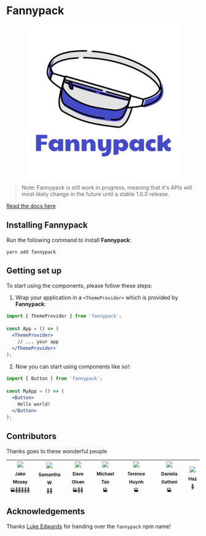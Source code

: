 # Fannypack

<p align="center"><img src="./fannypack.png" width="400px"></img></p>

> Note: Fannypack is still work in progress, meaning that it's APIs will most likely change in the future until a stable 1.0.0 release.

[Read the docs here](https://fannypack.style)

## Installing Fannypack

Run the following command to install **Fannypack**:

```curl
yarn add fannypack
```

## Getting set up

To start using the components, please follow these steps:

1. Wrap your application in a `<ThemeProvider>` which is provided by **Fannypack**:

```jsx
import { ThemeProvider } from 'fannypack';

const App = () => (
  <ThemeProvider>
    // ... your app
  </ThemeProvider>
);
```

2. Now you can start using components like so!:

```jsx
import { Button } from 'fannypack';

const MyApp = () => (
  <Button>
    Hello world!
  </Button>
);
```

## Contributors

Thanks goes to these wonderful people

<!-- ALL-CONTRIBUTORS-LIST:START - Do not remove or modify this section -->
<!-- prettier-ignore -->
| [<img src="https://avatars.githubusercontent.com/u/7336481?v=3" width="100px;"/><br /><sub><b>Jake Moxey</b><br />💻💬📖👀📢💡</sub>](https://jxom.io)| [<img src="https://avatars.githubusercontent.com/u/19571028?v=3" width="100px;"/><br /><sub><b>Samantha W</b><br />🎨🤔</sub>](http://shooting-unicorns.com) | [<img src="https://avatars.githubusercontent.com/u/10344370?v=3" width="100px;"/><br /><sub><b>Dave Olsen</b><br />💻👀🤔</sub>](https://daveolsen.com.au/) |[<img src="https://avatars.githubusercontent.com/u/8334897?v=3" width="100px;"/><br /><sub><b>Michael Tan</b><br />💻</sub>](https://github.com/Michaeltym)|[<img src="https://avatars.githubusercontent.com/u/1747517?v=3" width="100px;"/><br /><sub><b>Terence Huynh</b><br />💻</sub>](http://terencehuynh.com/)|[<img src="https://avatars.githubusercontent.com/u/41710405?v=3" width="100px;"/><br /><sub><b>Daniela Gattoni</b><br />💻</sub>](https://github.com/danielagattoni)|[<img src="https://avatars.githubusercontent.com/u/3068563?v=3" width="100px;"/><br /><sub><b>Haz</b><br />📖</sub>](https://github.com/diegohaz)
| :---: | :---: | :---: |:---: |:---: |:---: |:---: |


<!-- ALL-CONTRIBUTORS-LIST:END -->

## Acknowledgements

Thanks [Luke Edwards](https://twitter.com/lukeed05) for handing over the `fannypack` npm name!
